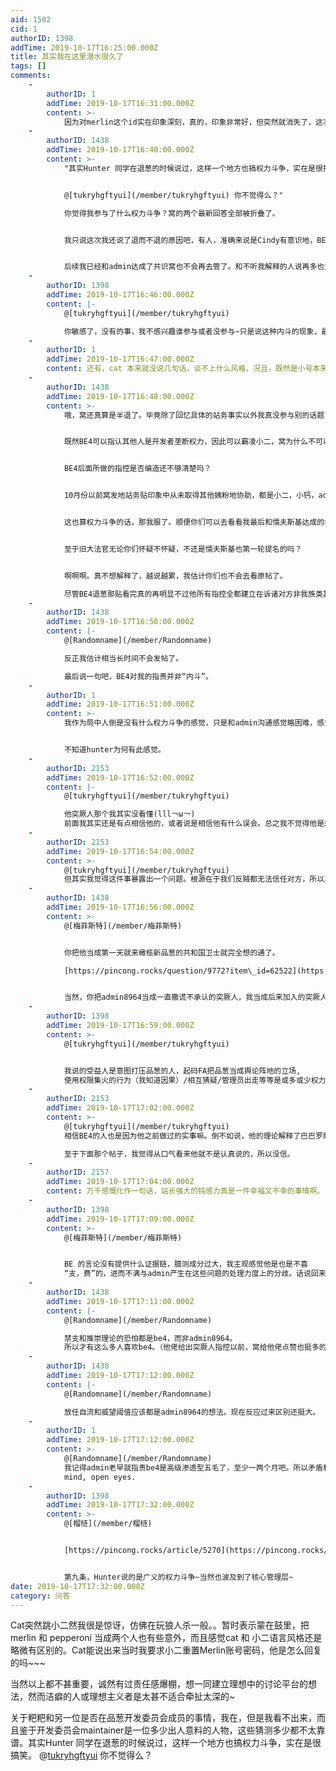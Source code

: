 ```yaml
---
aid: 1502
cid: 1
authorID: 1398
addTime: 2019-10-17T16:25:00.000Z
title: 其实我在这里潜水很久了
tags: []
comments:
    -
        authorID: 1
        addTime: 2019-10-17T16:31:00.000Z
        content: >-
            因为对merlin这个id实在印象深刻，真的，印象非常好，但突然就消失了，这次看到真人现身，而且表示离开，我觉得已经冒过那么多险了，不如再冒一次险，表明身份，直接邀请各位。
    -
        authorID: 1438
        addTime: 2019-10-17T16:40:00.000Z
        content: >-
            "其实Hunter 同学在退葱的时候说过，这样一个地方也搞权力斗争，实在是很搞笑。


            @[tukryhgftyui](/member/tukryhgftyui) 你不觉得么？"  

            你觉得我参与了什么权力斗争？窝的两个最新回答全部被折叠了。


            我只说这次我还说了退而不退的原因吧，有人，准确来说是Cindy有意识地，BE4不完全确定目的地，要把新品葱搞臭成突厥人屠杀汉人以前学习汉语地恐怖主义网站。


            后续我已经和admin达成了共识窝也不会再去管了。和不听我解释的人说再多也没有意义。
    -
        authorID: 1398
        addTime: 2019-10-17T16:46:00.000Z
        content: |-
            @[tukryhgftyui](/member/tukryhgftyui)

            你敏感了，没有的事，我不感兴趣谁参与或者没参与~只是说这种内斗的现象，最后的受益人只有一个，然而大家都在此假想敌的阴影下相互怀疑着~
    -
        authorID: 1
        addTime: 2019-10-17T16:47:00.000Z
        content: 还有，cat 本来就没说几句话，谈不上什么风格，况且，既然是小号本来也不应该让人认出来……
    -
        authorID: 1438
        addTime: 2019-10-17T16:48:00.000Z
        content: >-
            哦，窝还真算是半退了。毕竟除了回忆具体的站务事实以外我真没参与别的话题了。


            既然BE4可以指认其他人是开发者垄断权力，因此可以霸凌小二，窝为什么不可以指出其实FreedomAsia连给自己加威望地权限都没有？


            BE4后面所做的指控是否编造还不够清楚吗？


            10月份以前窝发地站务贴印象中从未取得其他姨粉地协助，都是小二，小钙，admin（BE4），admin8964等人附议地。killreddragon都极少附议我的站务讨论。


            这也算权力斗争的话，那我服了。顺便你们可以去看看我最后和懦夫斯基达成的名单共识，是否是极度偏向姨粉，无论是典型的guibuhai，索多玛，还是killreddragon我全都没有加入。


            至于旧大法官无论你们怀疑不怀疑，不还是懦夫斯基也第一轮提名的吗？


            啊啊啊。真不想解释了，越说越累，我估计你们也不会去看原帖了。  

            尽管BE4退葱那贴看完真的再明显不过他所有指控全都建立在诉诸对方非我族类其心必异上了。
    -
        authorID: 1438
        addTime: 2019-10-17T16:50:00.000Z
        content: |-
            @[Randomname](/member/Randomname)

            反正我估计相当长时间不会发帖了。

            最后说一句吧，BE4对我的指责并非“内斗”。
    -
        authorID: 1
        addTime: 2019-10-17T16:51:00.000Z
        content: >-
            我作为局中人倒是没有什么权力斗争的感觉，只是和admin沟通感觉略困难，感觉他就是极度缺乏安全感。be4带过好几次节奏，指控小站什么的，我就跟他说瞎指控没意义，应该发挥自己的知识整理才能，后面突然发现他成为了admin，搞起了知识收藏夹之类的，我觉得挺好的。


            不知道hunter为何有此感觉。
    -
        authorID: 2153
        addTime: 2019-10-17T16:52:00.000Z
        content: |-
            @[tukryhgftyui](/member/tukryhgftyui)

            他突厥人那个我其实没看懂(lll￢ω￢)  
            前面我其实还是有点相信他的，或者说是相信他有什么误会。总之我不觉得他是想搞政变啥的……
    -
        authorID: 2153
        addTime: 2019-10-17T16:54:00.000Z
        content: >-
            @[tukryhgftyui](/member/tukryhgftyui)
            但其实我觉得这件事暴露出一个问题。根源在于我们反贼都无法信任对方，所以真真假假。
    -
        authorID: 1438
        addTime: 2019-10-17T16:56:00.000Z
        content: >-
            @[梅菲斯特](/member/梅菲斯特)


            你把他当成第一天就来橄榄新品葱的共和国卫士就完全想的通了。  

            [https://pincong.rocks/question/9772?item\_id=62522](https://pincong.rocks/question/9772?item_id=62522)


            当然，你把admin8964当成一直撒谎不承认的突厥人，我当成后来加入的突厥人，也想得通。毕竟不是挺多人看了BE4的发言之后赞同了吗。
    -
        authorID: 1398
        addTime: 2019-10-17T16:59:00.000Z
        content: >-
            @[tukryhgftyui](/member/tukryhgftyui)


            我说的受益人是意图打压品葱的人，起码FA把品葱当成舆论阵地的立场,
            使用权限集火的行为（我知道因果）/相互猜疑/管理员出走等等是或多或少权力相关。你是当事人，自然总觉得我在说你了，然而并没有。
    -
        authorID: 2153
        addTime: 2019-10-17T17:02:00.000Z
        content: >-
            @[tukryhgftyui](/member/tukryhgftyui)
            相信BE4的人也是因为他之前做过的实事嘛。倒不如说，他的理论解释了巴巴罗萨为什么一直没被封，早就看他不顺眼的人自然会相信这个理论咯。  

            至于下面那个帖子，我觉得从口气看来他就不是认真说的，所以没信。
    -
        authorID: 2157
        addTime: 2019-10-17T17:04:00.000Z
        content: 万千感慨化作一句话，站长强大的钝感力真是一件幸福又不幸的事情啊。
    -
        authorID: 1398
        addTime: 2019-10-17T17:09:00.000Z
        content: >-
            @[梅菲斯特](/member/梅菲斯特)


            BE 的言论没有提供什么证据链，臆测成分过大，我主观感觉他是也是不喜
            “支，费”的，进而不满与admin产生在这些问题的处理力度上的分歧。话说回来admin时而放任自流，时而禁支，时而推崇理论，时而搞些奇奇怪怪的游戏模拟让人很是难以捉摸。
    -
        authorID: 1438
        addTime: 2019-10-17T17:11:00.000Z
        content: |-
            @[Randomname](/member/Randomname)

            禁支和推崇理论的恐怕都是be4，而非admin8964。  
            所以才有这么多人喜欢be4。（他佬给出突厥人指控以前，窝给他佬点赞也挺多的）
    -
        authorID: 1438
        addTime: 2019-10-17T17:12:00.000Z
        content: |-
            @[Randomname](/member/Randomname)

            放任自流和威望阈值应该都是admin8964的想法。现在反应过来区别还挺大。
    -
        authorID: 1
        addTime: 2019-10-17T17:12:00.000Z
        content: >-
            @[Randomname](/member/Randomname)
            我记得admin老早就指责be4是高级渗透型五毛了，至少一两个月吧。所以矛盾和猜疑也不是一天两天的事情。anyway，希望所有人都能从品葱的这次风波中成长，open
            mind, open eyes.
    -
        authorID: 1398
        addTime: 2019-10-17T17:32:00.000Z
        content: >-
            @[榴梿](/member/榴梿)


            [https://pincong.rocks/article/5270](https://pincong.rocks/article/5270)


            第九条，Hunter说的是广义的权力斗争~当然也波及到了核心管理层~
date: 2019-10-17T17:32:00.000Z
category: 问答
---
```


Cat突然跳小二然我很是惊讶，仿佛在玩狼人杀一般。。暂时表示蒙在鼓里，把merlin 和 pepperoni 当成两个人也有些意外，而且感觉cat 和 小二语言风格还是略微有区别的。Cat能说出来当时我要求小二重置Merlin账号密码，他是怎么回复的吗~~~

当然以上都不甚重要，诚然有过责任感爆棚，想一同建立理想中的讨论平台的想法，然而洁癖的人或理想主义者是太甚不适合牵扯太深的~

关于粑粑和另一位是否在品葱开发委员会成员的事情，我在，但是我看不出来，而且鉴于开发委员会maintainer是一位多少出人意料的人物，这些猜测多少都不太靠谱。其实Hunter 同学在退葱的时候说过，这样一个地方也搞权力斗争，实在是很搞笑。 @[tukryhgftyui](/member/tukryhgftyui) 你不觉得么？
